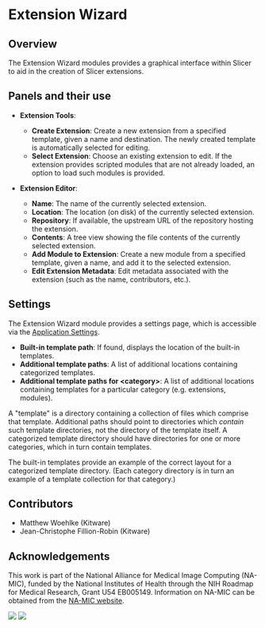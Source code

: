 # Extension Wizard

## Overview

The Extension Wizard modules provides a graphical interface within Slicer to aid in the creation of Slicer extensions.

## Panels and their use

- **Extension Tools**:
  - **Create Extension**: Create a new extension from a specified template, given a name and destination. The newly created template is automatically selected for editing. 
  - **Select Extension**: Choose an existing extension to edit. If the extension provides scripted modules that are not already loaded, an option to load such modules is provided.

- **Extension Editor**:
  - **Name**: The name of the currently selected extension.
  - **Location**: The location (on disk) of the currently selected extension.
  - **Repository**: If available, the upstream URL of the repository hosting the extension.
  - **Contents**: A tree view showing the file contents of the currently selected extension.
  - **Add Module to Extension**: Create a new module from a specified template, given a name, and add it to the selected extension.
  - **Edit Extension Metadata**: Edit metadata associated with the extension (such as the name, contributors, etc.).

## Settings

The Extension Wizard module provides a settings page, which is accessible via the [Application Settings](user_guide/settings.md#application-settings).

* **Built-in template path**: If found, displays the location of the built-in templates.
* **Additional template paths**: A list of additional locations containing categorized templates.
* **Additional template paths for &lt;category&gt;**: A list of additional locations containing templates for a particular category (e.g. extensions, modules).

A "template" is a directory containing a collection of files which comprise that template. Additional paths should point to directories which _contain_ such template directories, not the directory of the template itself. A categorized template directory should have directories for one or more categories, which in turn contain templates.

The built-in templates provide an example of the correct layout for a categorized template directory. (Each category directory is in turn an example of a template collection for that category.)

## Contributors

- Matthew Woehlke (Kitware)
- Jean-Christophe Fillion-Robin (Kitware)

## Acknowledgements

This work is part of the National Alliance for Medical Image Computing (NA-MIC), funded by the National Institutes of Health through the NIH Roadmap for Medical Research, Grant U54 EB005149. Information on NA-MIC can be obtained from the [NA-MIC website](https://www.na-mic.org/).

![](https://github.com/Slicer/Slicer/releases/download/docs-resources/logo_kitware.png)
![](https://github.com/Slicer/Slicer/releases/download/docs-resources/logo_namic.png)
